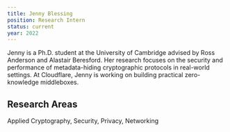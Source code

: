 ```yaml
---
title: Jenny Blessing
position: Research Intern
status: current
year: 2022
---
```

Jenny is a Ph.D. student at the University of Cambridge advised by Ross Anderson and Alastair Beresford. Her research focuses on the security and performance of metadata-hiding cryptographic protocols in real-world settings. At Cloudflare, Jenny is working on building practical zero-knowledge middleboxes.

## Research Areas 
Applied Cryptography, Security, Privacy, Networking

